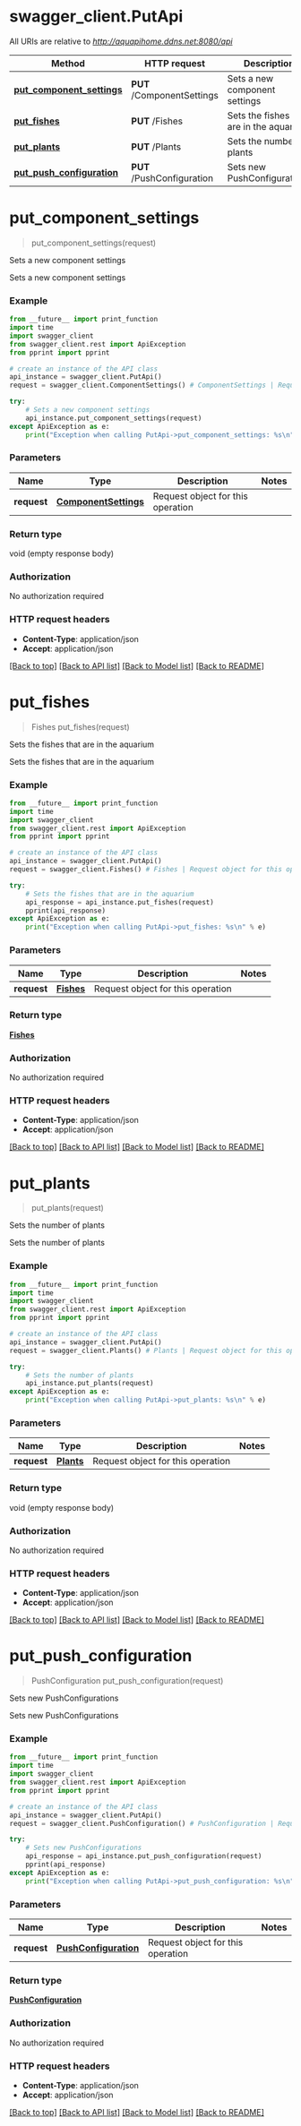 # swagger_client.PutApi

All URIs are relative to *http://aquapihome.ddns.net:8080/api*

Method | HTTP request | Description
------------- | ------------- | -------------
[**put_component_settings**](PutApi.md#put_component_settings) | **PUT** /ComponentSettings | Sets a new component settings
[**put_fishes**](PutApi.md#put_fishes) | **PUT** /Fishes | Sets the fishes that are in the aquarium
[**put_plants**](PutApi.md#put_plants) | **PUT** /Plants | Sets the number of plants
[**put_push_configuration**](PutApi.md#put_push_configuration) | **PUT** /PushConfiguration | Sets new PushConfigurations


# **put_component_settings**
> put_component_settings(request)

Sets a new component settings

Sets a new component settings

### Example 
```python
from __future__ import print_function
import time
import swagger_client
from swagger_client.rest import ApiException
from pprint import pprint

# create an instance of the API class
api_instance = swagger_client.PutApi()
request = swagger_client.ComponentSettings() # ComponentSettings | Request object for this operation

try: 
    # Sets a new component settings
    api_instance.put_component_settings(request)
except ApiException as e:
    print("Exception when calling PutApi->put_component_settings: %s\n" % e)
```

### Parameters

Name | Type | Description  | Notes
------------- | ------------- | ------------- | -------------
 **request** | [**ComponentSettings**](ComponentSettings.md)| Request object for this operation | 

### Return type

void (empty response body)

### Authorization

No authorization required

### HTTP request headers

 - **Content-Type**: application/json
 - **Accept**: application/json

[[Back to top]](#) [[Back to API list]](../README.md#documentation-for-api-endpoints) [[Back to Model list]](../README.md#documentation-for-models) [[Back to README]](../README.md)

# **put_fishes**
> Fishes put_fishes(request)

Sets the fishes that are in the aquarium

Sets the fishes that are in the aquarium

### Example 
```python
from __future__ import print_function
import time
import swagger_client
from swagger_client.rest import ApiException
from pprint import pprint

# create an instance of the API class
api_instance = swagger_client.PutApi()
request = swagger_client.Fishes() # Fishes | Request object for this operation

try: 
    # Sets the fishes that are in the aquarium
    api_response = api_instance.put_fishes(request)
    pprint(api_response)
except ApiException as e:
    print("Exception when calling PutApi->put_fishes: %s\n" % e)
```

### Parameters

Name | Type | Description  | Notes
------------- | ------------- | ------------- | -------------
 **request** | [**Fishes**](Fishes.md)| Request object for this operation | 

### Return type

[**Fishes**](Fishes.md)

### Authorization

No authorization required

### HTTP request headers

 - **Content-Type**: application/json
 - **Accept**: application/json

[[Back to top]](#) [[Back to API list]](../README.md#documentation-for-api-endpoints) [[Back to Model list]](../README.md#documentation-for-models) [[Back to README]](../README.md)

# **put_plants**
> put_plants(request)

Sets the number of plants

Sets the number of plants

### Example 
```python
from __future__ import print_function
import time
import swagger_client
from swagger_client.rest import ApiException
from pprint import pprint

# create an instance of the API class
api_instance = swagger_client.PutApi()
request = swagger_client.Plants() # Plants | Request object for this operation

try: 
    # Sets the number of plants
    api_instance.put_plants(request)
except ApiException as e:
    print("Exception when calling PutApi->put_plants: %s\n" % e)
```

### Parameters

Name | Type | Description  | Notes
------------- | ------------- | ------------- | -------------
 **request** | [**Plants**](Plants.md)| Request object for this operation | 

### Return type

void (empty response body)

### Authorization

No authorization required

### HTTP request headers

 - **Content-Type**: application/json
 - **Accept**: application/json

[[Back to top]](#) [[Back to API list]](../README.md#documentation-for-api-endpoints) [[Back to Model list]](../README.md#documentation-for-models) [[Back to README]](../README.md)

# **put_push_configuration**
> PushConfiguration put_push_configuration(request)

Sets new PushConfigurations

Sets new PushConfigurations

### Example 
```python
from __future__ import print_function
import time
import swagger_client
from swagger_client.rest import ApiException
from pprint import pprint

# create an instance of the API class
api_instance = swagger_client.PutApi()
request = swagger_client.PushConfiguration() # PushConfiguration | Request object for this operation

try: 
    # Sets new PushConfigurations
    api_response = api_instance.put_push_configuration(request)
    pprint(api_response)
except ApiException as e:
    print("Exception when calling PutApi->put_push_configuration: %s\n" % e)
```

### Parameters

Name | Type | Description  | Notes
------------- | ------------- | ------------- | -------------
 **request** | [**PushConfiguration**](PushConfiguration.md)| Request object for this operation | 

### Return type

[**PushConfiguration**](PushConfiguration.md)

### Authorization

No authorization required

### HTTP request headers

 - **Content-Type**: application/json
 - **Accept**: application/json

[[Back to top]](#) [[Back to API list]](../README.md#documentation-for-api-endpoints) [[Back to Model list]](../README.md#documentation-for-models) [[Back to README]](../README.md)

